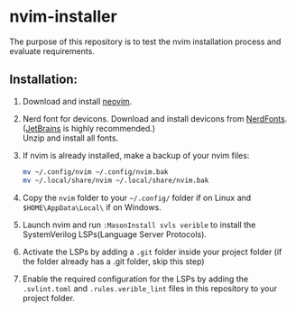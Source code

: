 # nvim-installer
The purpose of this repository is to test the nvim installation process and evaluate requirements.
## Installation:
1. Download and install [neovim](https://github.com/neovim/neovim/releases/).
3. Nerd font for devicons. Download and install devicons from [NerdFonts](https://www.nerdfonts.com/font-downloads). <br>
([JetBrains](https://github.com/ryanoasis/nerd-fonts/releases/download/v3.1.1/JetBrainsMono.zip) is highly recommended.)<br>
Unzip and install all fonts.
4. If nvim is already installed, make a backup of your nvim files:
   
   ```bash
   mv ~/.config/nvim ~/.config/nvim.bak
   mv ~/.local/share/nvim ~/.local/share/nvim.bak
   ```
5. Copy the ``nvim`` folder to your ``~/.config/`` folder if on Linux and ``$HOME\AppData\Local\`` if on Windows.
6. Launch nvim and run ``:MasonInstall svls verible`` to install the SystemVerilog LSPs(Language Server Protocols).
7. Activate the LSPs by adding a ``.git`` folder inside your project folder (if the folder already has a .git folder, skip this step)
8. Enable the required configuration for the LSPs by adding the ``.svlint.toml`` and ``.rules.verible_lint`` files in this repository to your project folder.
